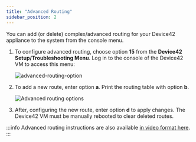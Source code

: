```yaml
---
title: "Advanced Routing"
sidebar_position: 2
---
```


You can add (or delete) complex/advanced routing for your Device42 appliance to the system from the console menu.

1. To configure advanced routing, choose option **15** from the **Device42 Setup/Troubleshooting Menu**. Log in to the console of the Device42 VM to access this menu: 

    ![advanced-routing-option](/assets/images/advanced-routing/console-advanced-routing-option.png)

2. To add a new route, enter option **a**. Print the routing table with option **b**.
    
    ![Advanced routing options](/assets/images/advanced-routing/console-routing-submenu.png)

3. After, configuring the new route, enter option **d** to apply changes. The Device42 VM must be manually rebooted to clear deleted routes.

:::info
Advanced routing instructions are also available [in video format here](how-to-videos/add-a-new-route-to-device42.md).
:::